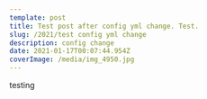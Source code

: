 ```yaml
---
template: post
title: Test post after config yml change. Test.
slug: /2021/test config yml change
description: config change
date: 2021-01-17T00:07:44.954Z
coverImage: /media/img_4950.jpg
---
```

testing